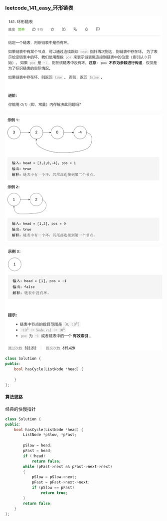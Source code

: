 ### leetcode_141_easy_环形链表

![image-20210128103401477](leetcode_141_easy_环形链表.assets/image-20210128103401477.png)

![image-20210128103413112](leetcode_141_easy_环形链表.assets/image-20210128103413112.png)

![image-20210128103424533](leetcode_141_easy_环形链表.assets/image-20210128103424533.png)

```c++
class Solution {
public:
    bool hasCycle(ListNode *head) {
        
    }
};
```

#### 算法思路

经典的快慢指针

```c++
class Solution {
public:
	bool hasCycle(ListNode *head) {
		ListNode *pSlow, *pFast;

		pSlow = head;
		pFast = head;
		if (!head)
			return false;
		while (pFast->next && pFast->next->next)
		{
			pSlow = pSlow->next;
			pFast = pFast->next->next;
			if (pSlow == pFast)
				return true;
		}
		return false;
	}
};
```

